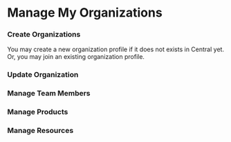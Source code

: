 # Manage My Organizations

### Create Organizations

You may create a new organization profile if it does not exists in Central yet. Or, you may join an existing organization profile.

### Update Organization

### Manage Team Members

### Manage Products

### Manage Resources

